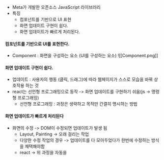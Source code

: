 - Meta가 개발한 오픈소스 JavaScript 라이브러리
- 특징 
	- 컴포넌트를 기반으로 UI 표현
	- 화면 업데이트 구현이 쉽다.
	- 화면 업데이트가 빠르게 처리된다.

#### 컴포넌트를 기반으로 UI를 표현한다.
- Component : 화면을 구성하는 요소 (UI를 구성하는 요소)
![[Component.png]]
#### 화면 업데이트 구현이 쉽다. 
- 업데이트 : 사용자의 행동 (클릭, 드래그)에 따라 웹페이지가 스스로 모습을 바꿔 상호작용 하는 것 
- react는 선언형 프로그래밍으로 동작 -> 화면 업데이트를 구현하기 쉬움(js -> 명령형 프로그래밍)
	- 선언형 프로그래밍 : 과정은 생략하고 목적만 간결히 명시하는 방법

#### 화면 업데이트가 빠르게 처리된다
- 화면의 수정 -> DOM이 수정되면 업데이트가 발생 됨 
	- Layout, Painting -> 오래 걸리는 작업 
	- 다양한 수정 작업의 경우 -> 업데이트를 다 모아두었다가 한번에 수정하는 방식을 채택해야함 
	- react -> 위 과정을 자동을 